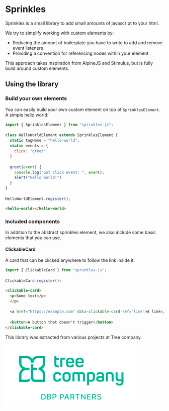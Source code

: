 # Sprinkles

Sprinkles is a small library to add small amounts of javascript to your html.

We try to simplify working with custom elements by:
* Reducing the amount of boilerplate you have to write to add and remove event listeners
* Providing a convention for referencing nodes within your element

This approach takes inspiration from AlpineJS and Stimulus, but is fully build around custom elements.

## Using the library
### Build your own elements

You can easily build your own custom element on top of `SprinklesElement`. A simple hello world:
```js
import { SprinklesElement } from "sprinkles-js";

class HelloWorldElement extends SprinklesElement {
  static tagName = "hello-world";
  static events = {
    click: "greet"
  }

  greet(event) {
    console.log("Got click event: ", event);
    alert("Hello world!")
  }
}

HelloWorldElement.register();

```
```html
<hello-world></hello-world>
```

### Included components

In addition to the abstract sprinkles element, we also include some basic elements that you can use.

#### ClickableCard
A card that can be clicked anywhere to follow the link inside it:
```js
import { ClickableCard } from "sprinkles-js";

ClickableCard.register();
```

```html
<clickable-card>
  <p>Some text</p>
  </p>

  <a href="https://example.com" data-clickable-card-ref="link">A link</a>

  <button>A button that doesn't trigger</button>
</clickable-card>
```


This library was extracted from various projects at Tree company.

![Tree company](./logo_tree.png)
